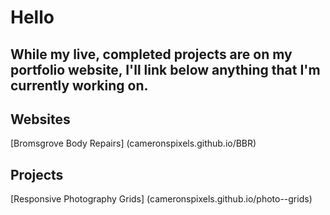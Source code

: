 # Hello
While my live, completed projects are on my portfolio website, I'll link below anything that I'm currently working on.
---

## Websites
[Bromsgrove Body Repairs] (cameronspixels.github.io/BBR)

## Projects
[Responsive Photography Grids] (cameronspixels.github.io/photo--grids)
